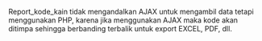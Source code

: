 Report_kode_kain tidak mengandalkan AJAX untuk mengambil data tetapi menggunakan PHP, karena jika menggunakan AJAX maka kode akan ditimpa sehingga berbanding terbalik untuk export EXCEL, PDF, dll.
